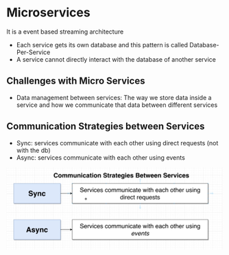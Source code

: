 # Microservices

It is a event based streaming architecture

- Each service gets its own database and this pattern is called Database-Per-Service
- A service cannot directly interact with the database of another service
  
## Challenges with Micro Services

- Data management between services: The way we store data inside a service and how we communicate that data between
  different services

## Communication Strategies between Services

- Sync: services communicate with each other using direct requests (not with the db)
- Async: services communicate with each other using events

![CommStrategy](./commStrategy.png)

